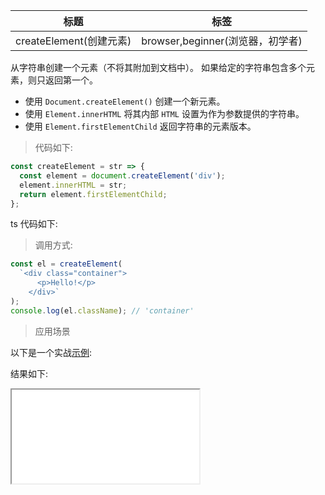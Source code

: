 | 标题                    | 标签                             |
| ----------------------- | -------------------------------- |
| createElement(创建元素) | browser,beginner(浏览器，初学者) |

从字符串创建一个元素（不将其附加到文档中）。 如果给定的字符串包含多个元素，则只返回第一个。

- 使用 `Document.createElement()` 创建一个新元素。
- 使用 `Element.innerHTML` 将其内部 `HTML` 设置为作为参数提供的字符串。
- 使用 `Element.firstElementChild` 返回字符串的元素版本。

> 代码如下:

```js
const createElement = str => {
  const element = document.createElement('div');
  element.innerHTML = str;
  return element.firstElementChild;
};
```

ts 代码如下:

<div class="code-editor" data-url="codes/javascript/ts/create-element.ts" data-language="typescript"></div>

> 调用方式:

```js
const el = createElement(
  `<div class="container">
      <p>Hello!</p>
    </div>`
);
console.log(el.className); // 'container'
```

> 应用场景

以下是一个实战<a href="codes/javascript/html/create-element.html" target="_blank" rel="noopener noreferrer">示例</a>:

<div class="code-editor" data-url="codes/javascript/html/create-element.html" data-language="html"></div>

结果如下:

<iframe src="codes/javascript/html/create-element.html"></iframe>
